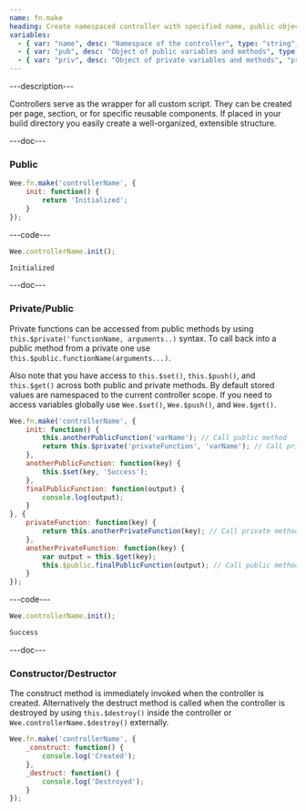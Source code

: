 ```yaml
---
name: fn.make
heading: Create namespaced controller with specified name, public object, and optional private object
variables:
  - { var: "name", desc: "Namespace of the controller", type: "string", req: true }
  - { var: "pub", desc: "Object of public variables and methods", type: "object", req: true }
  - { var: "priv", desc: "Object of private variables and methods", "priv", type: "object" }
---
```


---description---

Controllers serve as the wrapper for all custom script. They can be created per page, section, or for specific reusable components. If placed in your build directory you easily create a well-organized, extensible structure.

---doc---

### Public

```javascript
Wee.fn.make('controllerName', {
	init: function() {
		return 'Initialized';
	}
});
```

---code---

```javascript
Wee.controllerName.init();
```

```html
Initialized
```

---doc---

### Private/Public

Private functions can be accessed from public methods by using ```this.$private('functionName, arguments..)``` syntax. To call back into a public method from a private one use ```this.$public.functionName(arguments...)```.

Also note that you have access to ```this.$set()```, ```this.$push()```, and ```this.$get()``` across both public and private methods. By default stored values are namespaced to the current controller scope. If you need to access variables globally use ```Wee.$set()```, ```Wee.$push()```, and ```Wee.$get()```.

```javascript
Wee.fn.make('controllerName', {
	init: function() {
		this.anotherPublicFunction('varName'); // Call public method
		return this.$private('privateFunction', 'varName'); // Call private method
	},
	anotherPublicFunction: function(key) {
		this.$set(key, 'Success');
	},
	finalPublicFunction: function(output) {
		console.log(output);
	}
}, {
	privateFunction: function(key) {
		return this.anotherPrivateFunction(key); // Call private method
	},
	anotherPrivateFunction: function(key) {
		var output = this.$get(key);
		this.$public.finalPublicFunction(output); // Call public method
	}
});
```

---code---

```javascript
Wee.controllerName.init();
```

```html
Success
```

---doc---

### Constructor/Destructor

The construct method is immediately invoked when the controller is created. Alternatively the destruct method is called when the controller is destroyed by using ```this.$destroy()``` inside the controller or ```Wee.controllerName.$destroy()``` externally.

```javascript
Wee.fn.make('controllerName', {
	_construct: function() {
		console.log('Created');
	},
	_destruct: function() {
		console.log('Destroyed');
	}
});
```